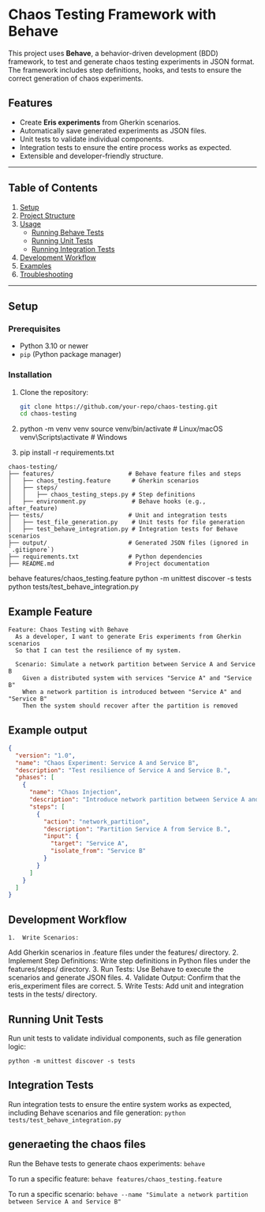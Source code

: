 # Chaos Testing Framework with Behave

This project uses **Behave**, a behavior-driven development (BDD) framework, to test and generate chaos testing experiments in JSON format. The framework includes step definitions, hooks, and tests to ensure the correct generation of chaos experiments.

## Features

- Create **Eris experiments** from Gherkin scenarios.
- Automatically save generated experiments as JSON files.
- Unit tests to validate individual components.
- Integration tests to ensure the entire process works as expected.
- Extensible and developer-friendly structure.

---

## Table of Contents

1. [Setup](#setup)
2. [Project Structure](#project-structure)
3. [Usage](#usage)
   - [Running Behave Tests](#running-behave-tests)
   - [Running Unit Tests](#running-unit-tests)
   - [Running Integration Tests](#running-integration-tests)
4. [Development Workflow](#development-workflow)
5. [Examples](#examples)
6. [Troubleshooting](#troubleshooting)

---

## Setup

### Prerequisites

- Python 3.10 or newer
- `pip` (Python package manager)

### Installation

1. Clone the repository:
   ```bash
   git clone https://github.com/your-repo/chaos-testing.git
   cd chaos-testing

2. python -m venv venv
source venv/bin/activate  # Linux/macOS
venv\Scripts\activate     # Windows

3. pip install -r requirements.txt


```
chaos-testing/
├── features/                     # Behave feature files and steps
│   ├── chaos_testing.feature      # Gherkin scenarios
│   ├── steps/
│   │   ├── chaos_testing_steps.py # Step definitions
│   ├── environment.py             # Behave hooks (e.g., after_feature)
├── tests/                        # Unit and integration tests
│   ├── test_file_generation.py    # Unit tests for file generation
│   ├── test_behave_integration.py # Integration tests for Behave scenarios
├── output/                       # Generated JSON files (ignored in `.gitignore`)
├── requirements.txt              # Python dependencies
├── README.md                     # Project documentation
```

behave features/chaos_testing.feature
python -m unittest discover -s tests
python tests/test_behave_integration.py


## Example Feature
```gherkin
Feature: Chaos Testing with Behave
  As a developer, I want to generate Eris experiments from Gherkin scenarios
  So that I can test the resilience of my system.

  Scenario: Simulate a network partition between Service A and Service B
    Given a distributed system with services "Service A" and "Service B"
    When a network partition is introduced between "Service A" and "Service B"
    Then the system should recover after the partition is removed

```
## Example output 
```json
{
  "version": "1.0",
  "name": "Chaos Experiment: Service A and Service B",
  "description": "Test resilience of Service A and Service B.",
  "phases": [
    {
      "name": "Chaos Injection",
      "description": "Introduce network partition between Service A and Service B.",
      "steps": [
        {
          "action": "network_partition",
          "description": "Partition Service A from Service B.",
          "input": {
            "target": "Service A",
            "isolate_from": "Service B"
          }
        }
      ]
    }
  ]
}
```

## Development Workflow
	1.	Write Scenarios:
Add Gherkin scenarios in .feature files under the features/ directory.
	2.	Implement Step Definitions:
Write step definitions in Python files under the features/steps/ directory.
	3.	Run Tests:
Use Behave to execute the scenarios and generate JSON files.
	4.	Validate Output:
Confirm that the eris_experiment files are correct.
	5.	Write Tests:
Add unit and integration tests in the tests/ directory.


## Running Unit Tests

Run unit tests to validate individual components, such as file generation logic:

`python -m unittest discover -s tests`

## Integration Tests
Run integration tests to ensure the entire system works as expected, including Behave scenarios and file generation:
`python tests/test_behave_integration.py`

## generaeting the chaos files
Run the Behave tests to generate chaos experiments:
`behave`

To run a specific feature:
`behave features/chaos_testing.feature`

To run a specific scenario:
`behave --name "Simulate a network partition between Service A and Service B"`
